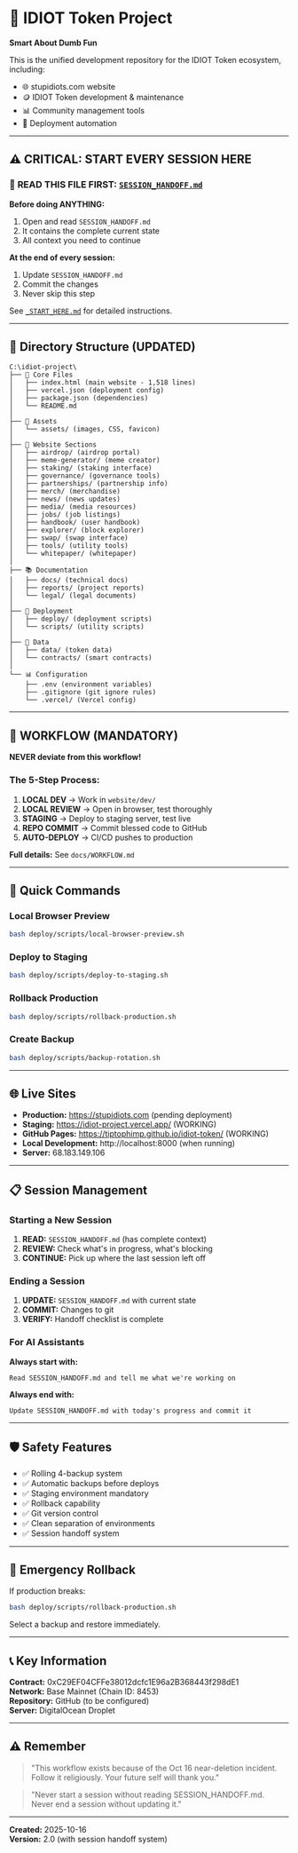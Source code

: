 # 🧠 IDIOT Token Project

**Smart About Dumb Fun**

This is the unified development repository for the IDIOT Token ecosystem, including:
- 🌐 stupidiots.com website
- 🪙 IDIOT Token development & maintenance
- 📊 Community management tools
- 🚀 Deployment automation

---

## ⚠️ CRITICAL: START EVERY SESSION HERE

### 🚨 **READ THIS FILE FIRST: [`SESSION_HANDOFF.md`](SESSION_HANDOFF.md)**

**Before doing ANYTHING:**
1. Open and read `SESSION_HANDOFF.md`
2. It contains the complete current state
3. All context you need to continue

**At the end of every session:**
1. Update `SESSION_HANDOFF.md`
2. Commit the changes
3. Never skip this step

See [`_START_HERE.md`](_START_HERE.md) for detailed instructions.

---

## 📂 Directory Structure (UPDATED)

```
C:\idiot-project\
├── 📄 Core Files
│   ├── index.html (main website - 1,518 lines)
│   ├── vercel.json (deployment config)
│   ├── package.json (dependencies)
│   └── README.md
│
├── 🎨 Assets
│   └── assets/ (images, CSS, favicon)
│
├── 📂 Website Sections
│   ├── airdrop/ (airdrop portal)
│   ├── meme-generator/ (meme creator)
│   ├── staking/ (staking interface)
│   ├── governance/ (governance tools)
│   ├── partnerships/ (partnership info)
│   ├── merch/ (merchandise)
│   ├── news/ (news updates)
│   ├── media/ (media resources)
│   ├── jobs/ (job listings)
│   ├── handbook/ (user handbook)
│   ├── explorer/ (block explorer)
│   ├── swap/ (swap interface)
│   ├── tools/ (utility tools)
│   └── whitepaper/ (whitepaper)
│
├── 📚 Documentation
│   ├── docs/ (technical docs)
│   ├── reports/ (project reports)
│   └── legal/ (legal documents)
│
├── 🚀 Deployment
│   ├── deploy/ (deployment scripts)
│   └── scripts/ (utility scripts)
│
├── 💾 Data
│   ├── data/ (token data)
│   └── contracts/ (smart contracts)
│
└── 📊 Configuration
    ├── .env (environment variables)
    ├── .gitignore (git ignore rules)
    └── .vercel/ (Vercel config)
```

---

## 🔄 WORKFLOW (MANDATORY)

**NEVER deviate from this workflow!**

### The 5-Step Process:

1. **LOCAL DEV** → Work in `website/dev/`
2. **LOCAL REVIEW** → Open in browser, test thoroughly
3. **STAGING** → Deploy to staging server, test live
4. **REPO COMMIT** → Commit blessed code to GitHub
5. **AUTO-DEPLOY** → CI/CD pushes to production

**Full details:** See `docs/WORKFLOW.md`

---

## 🚀 Quick Commands

### Local Browser Preview
```bash
bash deploy/scripts/local-browser-preview.sh
```

### Deploy to Staging
```bash
bash deploy/scripts/deploy-to-staging.sh
```

### Rollback Production
```bash
bash deploy/scripts/rollback-production.sh
```

### Create Backup
```bash
bash deploy/scripts/backup-rotation.sh
```

---

## 🌐 Live Sites

- **Production:** https://stupidiots.com (pending deployment)
- **Staging:** https://idiot-project.vercel.app/ (WORKING)
- **GitHub Pages:** https://tiptophimp.github.io/idiot-token/ (WORKING)
- **Local Development:** http://localhost:8000 (when running)
- **Server:** 68.183.149.106

---

## 📋 Session Management

### Starting a New Session
1. **READ:** `SESSION_HANDOFF.md` (has complete context)
2. **REVIEW:** Check what's in progress, what's blocking
3. **CONTINUE:** Pick up where the last session left off

### Ending a Session
1. **UPDATE:** `SESSION_HANDOFF.md` with current state
2. **COMMIT:** Changes to git
3. **VERIFY:** Handoff checklist is complete

### For AI Assistants
**Always start with:**
```
Read SESSION_HANDOFF.md and tell me what we're working on
```

**Always end with:**
```
Update SESSION_HANDOFF.md with today's progress and commit it
```

---

## 🛡️ Safety Features

- ✅ Rolling 4-backup system
- ✅ Automatic backups before deploys
- ✅ Staging environment mandatory
- ✅ Rollback capability
- ✅ Git version control
- ✅ Clean separation of environments
- ✅ Session handoff system

---

## 🚨 Emergency Rollback

If production breaks:
```bash
bash deploy/scripts/rollback-production.sh
```
Select a backup and restore immediately.

---

## 📞 Key Information

**Contract:** 0xC29EF04CFFe38012dcfc1E96a2B368443f298dE1  
**Network:** Base Mainnet (Chain ID: 8453)  
**Repository:** GitHub (to be configured)  
**Server:** DigitalOcean Droplet  

---

## ⚠️ Remember

> "This workflow exists because of the Oct 16 near-deletion incident.  
> Follow it religiously. Your future self will thank you."

> "Never start a session without reading SESSION_HANDOFF.md.  
> Never end a session without updating it."

---

**Created:** 2025-10-16  
**Version:** 2.0 (with session handoff system)
